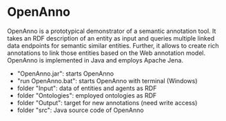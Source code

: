 # OpenAnno

OpenAnno is a prototypical demonstrator of a semantic annotation tool. It takes an RDF description of an entity as input and queries multiple linked data endpoints for semantic similar entities. Further, it allows to create rich annotations to link those entities based on the Web annotation model. OpenAnno is implemented in Java and employs Apache Jena.

- "OpenAnno.jar": starts OpenAnno
- "run OpenAnno.bat": starts OpenAnno with terminal (Windows)
- folder "Input": data of entities and agents as RDF
- folder "Ontologies": employed ontologies as RDF
- folder "Output": target for new annotations (need write access)
- folder "src": Java source code of OpenAnno
